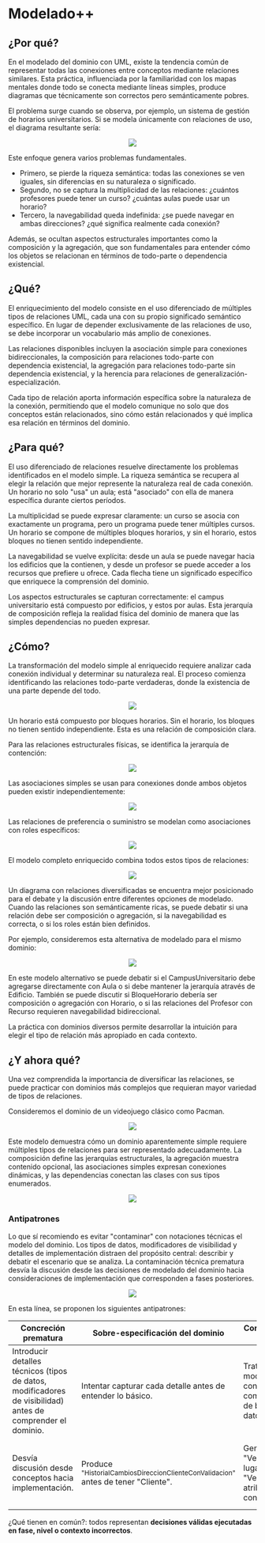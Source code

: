 # Modelado++

## ¿Por qué?

En el modelado del dominio con UML, existe la tendencia común de representar todas las conexiones entre conceptos mediante relaciones similares. Esta práctica, influenciada por la familiaridad con los mapas mentales donde todo se conecta mediante líneas simples, produce diagramas que técnicamente son correctos pero semánticamente pobres.

El problema surge cuando se observa, por ejemplo, un sistema de gestión de horarios universitarios. Si se modela únicamente con relaciones de uso, el diagrama resultante sería:

<div align=center>

![](/images/modelosUML/modelado000.svg)

</div>

Este enfoque genera varios problemas fundamentales.

- Primero, se pierde la riqueza semántica: todas las conexiones se ven iguales, sin diferencias en su naturaleza o significado.
- Segundo, no se captura la multiplicidad de las relaciones: ¿cuántos profesores puede tener un curso? ¿cuántas aulas puede usar un horario?
- Tercero, la navegabilidad queda indefinida: ¿se puede navegar en ambas direcciones? ¿qué significa realmente cada conexión?

Además, se ocultan aspectos estructurales importantes como la composición y la agregación, que son fundamentales para entender cómo los objetos se relacionan en términos de todo-parte o dependencia existencial.

## ¿Qué?

El enriquecimiento del modelo consiste en el uso diferenciado de múltiples tipos de relaciones UML, cada una con su propio significado semántico específico. En lugar de depender exclusivamente de las relaciones de uso, se debe incorporar un vocabulario más amplio de conexiones.

Las relaciones disponibles incluyen la asociación simple para conexiones bidireccionales, la composición para relaciones todo-parte con dependencia existencial, la agregación para relaciones todo-parte sin dependencia existencial, y la herencia para relaciones de generalización-especialización.

Cada tipo de relación aporta información específica sobre la naturaleza de la conexión, permitiendo que el modelo comunique no solo que dos conceptos están relacionados, sino cómo están relacionados y qué implica esa relación en términos del dominio.

## ¿Para qué?

El uso diferenciado de relaciones resuelve directamente los problemas identificados en el modelo simple. La riqueza semántica se recupera al elegir la relación que mejor represente la naturaleza real de cada conexión. Un horario no solo "usa" un aula; está "asociado" con ella de manera específica durante ciertos períodos.

La multiplicidad se puede expresar claramente: un curso se asocia con exactamente un programa, pero un programa puede tener múltiples cursos. Un horario se compone de múltiples bloques horarios, y sin el horario, estos bloques no tienen sentido independiente.

La navegabilidad se vuelve explícita: desde un aula se puede navegar hacia los edificios que la contienen, y desde un profesor se puede acceder a los recursos que prefiere u ofrece. Cada flecha tiene un significado específico que enriquece la comprensión del dominio.

Los aspectos estructurales se capturan correctamente: el campus universitario está compuesto por edificios, y estos por aulas. Esta jerarquía de composición refleja la realidad física del dominio de manera que las simples dependencias no pueden expresar.

## ¿Cómo?

La transformación del modelo simple al enriquecido requiere analizar cada conexión individual y determinar su naturaleza real. El proceso comienza identificando las relaciones todo-parte verdaderas, donde la existencia de una parte depende del todo.

<div align=center>

![](/images/modelosUML/modelado001.svg)

</div>

Un horario está compuesto por bloques horarios. Sin el horario, los bloques no tienen sentido independiente. Esta es una relación de composición clara.

Para las relaciones estructurales físicas, se identifica la jerarquía de contención:

<div align=center>

![](/images/modelosUML/modelado002.svg)

</div>

Las asociaciones simples se usan para conexiones donde ambos objetos pueden existir independientemente:

<div align=center>

![](/images/modelosUML/modelado003.svg)

</div>

Las relaciones de preferencia o suministro se modelan como asociaciones con roles específicos:

<div align=center>

![](/images/modelosUML/modelado004.svg)

</div>

El modelo completo enriquecido combina todos estos tipos de relaciones:

<div align=center>

![](/images/modelosUML/modelado005.svg)

</div>

Un diagrama con relaciones diversificadas se encuentra mejor posicionado para el debate y la discusión entre diferentes opciones de modelado. Cuando las relaciones son semánticamente ricas, se puede debatir si una relación debe ser composición o agregación, si la navegabilidad es correcta, o si los roles están bien definidos.

Por ejemplo, consideremos esta alternativa de modelado para el mismo dominio:

<div align=center>

![](https://github.com/mmasias/pySigHor/raw/main/images/RUP/00-casos-uso/00-modelo-del-dominio/modelo-dominio.svg)

</div>

En este modelo alternativo se puede debatir si el CampusUniversitario debe agregarse directamente con Aula o si debe mantener la jerarquía através de Edificio. También se puede discutir si BloqueHorario debería ser composición o agregación con Horario, o si las relaciones del Profesor con Recurso requieren navegabilidad bidireccional.

La práctica con dominios diversos permite desarrollar la intuición para elegir el tipo de relación más apropiado en cada contexto.

## ¿Y ahora qué?

Una vez comprendida la importancia de diversificar las relaciones, se puede practicar con dominios más complejos que requieran mayor variedad de tipos de relaciones.

Consideremos el dominio de un videojuego clásico como Pacman.

<div align=center>

![](/images/modelosUML/modelado006-simple.svg)

</div>

Este modelo demuestra cómo un dominio aparentemente simple requiere múltiples tipos de relaciones para ser representado adecuadamente. La composición define las jerarquías estructurales, la agregación muestra contenido opcional, las asociaciones simples expresan conexiones dinámicas, y las dependencias conectan las clases con sus tipos enumerados.

<div align=center>

![](/images/modelosUML/modelado006-completo.svg)

</div>

### Antipatrones

Lo que sí recomiendo es evitar "contaminar" con notaciones técnicas el modelo del dominio. Los tipos de datos, modificadores de visibilidad y detalles de implementación distraen del propósito central: describir y debatir el escenario que se analiza. La contaminación técnica prematura desvía la discusión desde las decisiones de modelado del dominio hacia consideraciones de implementación que corresponden a fases posteriores.

<div align=center>

![](/images/modelosUML/modelado006-completo-erroneo.svg)

</div>

En esta línea, se proponen los siguientes antipatrones:

|Concreción prematura|Sobre-especificación del dominio|Confusión de capas|Modelo genérico|Validación diferida
|-|-|-|-|-
|Introducir detalles técnicos (tipos de datos, modificadores de visibilidad) antes de comprender el dominio.|Intentar capturar cada detalle antes de entender lo básico.|Tratar el modelo conceptual como tabla de base de datos.|Crear abstracciones "universales" ignorando particularidades organizacionales.|Construir modelos sin contrastar con expertos del dominio.
|Desvía discusión desde conceptos hacia implementación.|Produce <sub>"HistorialCambiosDireccionClienteConValidacion"</sub> antes de tener "Cliente".|Genera "VentaID" en lugar de "Venta" con atributos conceptuales.|Produce "EmpleadoGenerico" cuando existen roles específicos del contexto.|Modela "Hospital" sin consultar médicos, administradores o usuarios reales.

¿Qué tienen en común?: todos representan **decisiones válidas ejecutadas en fase, nivel o contexto incorrectos**.
